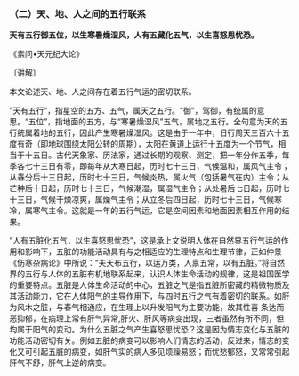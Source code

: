 ### （二）天、地、人之间的五行联系

**天有五行御五位，以生寒暑燥湿风，人有五藏化五气，以生喜怒思忧恐。**

​《素问•天元纪大论》

〔讲解〕

本文论述天、地、人之间存在着五行气运的密切联系。

“天有五行”，指星空的五方、五气，属天之五行。"御”，驾御，有统属的意思。“五位”，指地面的五方，与“寒暑燥湿风”五气，属地之五行。全句意为天的五行统属着地的五行，因此产生寒暑燥湿风。这是由于一年中，日行周天三百六十五度有奇（即地球围绕太阳公转的周期），太阳在黄道上运行十五度为一个节气，相当于十五日。古代天象家、历法家，通过长期的观察、测定，把一年分作五季，每季各七十三日有零，即每年从大寒日起，历时七十三日，气候温和，属风气主令；从春分后十三日起，历时七十三日，气候炎热，属火气（包括暑气在内）主令；从芒种后十日起，历时七十三日，气候潮湿，属湿气主令；从处暑后七日起，历时七十三日，气候干燥凉爽，属燥气主令；从立冬后四日起，历时七十三日，气候寒冷，属寒气主令。这就是一年的五行气运，它是空间因素和地面因素相互作用的结果。

“人有五脏化五气，以生喜怒思忧恐”，这是承上文说明人体在自然界五行气运的作用和影响下，五脏的功能活动具有与之相适应的生理特点和生理节律，正如仲景《伤寒杂病论》中所说：“夫天布五行，以运万类，人禀五常，以有五脏。”将自然界的五行与人体的五脏有机地联系起来，认识人体生命活动的规律，这是祖国医学的重要特点。五脏是人体生命活动的中心，五脏之气是指五脏所密藏的精微物质及其活动能力，它在人体阳气的主导作用下，与四时五行之气有着密切的联系。如肝为风木之脏，与春气相通应，在生理上以升发阳气为主要功能，故其性喜
条达而恶抑郁，在病理上常有肝气异常,肝火、肝风等病变出现，三者虽然有所不同，但均属于阳气的变动。为什么五脏之气产生喜怒思忧恐？这是因为情志变化与五脏的功能活动密切有关。例如五脏的病变可以影响人们情志的活动，反过来，情志的变化又可引起五脏的病变，如肝气实的病人多见烦躁易怒；而忧愁郁怒，又常常引起肝气不舒，肝气上逆的病变。

